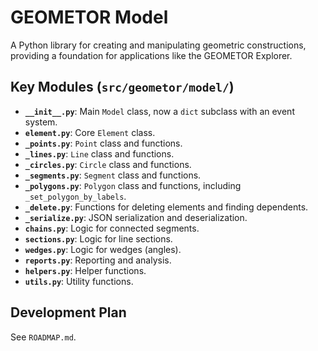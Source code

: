 # GEOMETOR Model

A Python library for creating and manipulating geometric constructions, providing a foundation for applications like the GEOMETOR Explorer.

## Key Modules (`src/geometor/model/`)

-   **`__init__.py`**: Main `Model` class, now a `dict` subclass with an event system.
-   **`element.py`**: Core `Element` class.
-   **`_points.py`**: `Point` class and functions.
-   **`_lines.py`**: `Line` class and functions.
-   **`_circles.py`**: `Circle` class and functions.
-   **`_segments.py`**: `Segment` class and functions.
-   **`_polygons.py`**: `Polygon` class and functions, including `_set_polygon_by_labels`.
-   **`_delete.py`**: Functions for deleting elements and finding dependents.
-   **`_serialize.py`**: JSON serialization and deserialization.
-   **`chains.py`**: Logic for connected segments.
-   **`sections.py`**: Logic for line sections.
-   **`wedges.py`**: Logic for wedges (angles).
-   **`reports.py`**: Reporting and analysis.
-   **`helpers.py`**: Helper functions.
-   **`utils.py`**: Utility functions.

## Development Plan

See `ROADMAP.md`.
